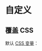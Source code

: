 # 自定义

## 覆盖 CSS
默认 [CSS 变量](https://developer.mozilla.org/en-US/docs/Web/CSS/Using_CSS_variables)：

